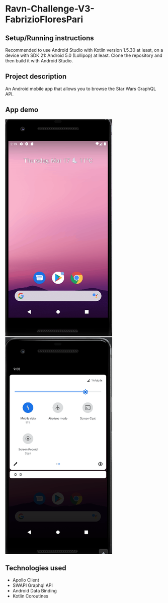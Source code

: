 # Ravn-Challenge-V3-FabrizioFloresPari

## Setup/Running instructions
Recommended to use Android Studio with Kotlin version 1.5.30 at least, on a device with SDK 21: Android 5.0 (Lollipop) at least. Clone the repository and then build it with Android Studio.

## Project description
An Android mobile app that allows you to browse the Star Wars GraphQL API.

## App demo
![demo preview](demo-gifts/working.gif)
![demo preview](demo-gifts/failed.gif)

## Technologies used
- Apollo Client
- SWAPI Graphql API
- Android Data Binding 
- Kotlin Coroutines


